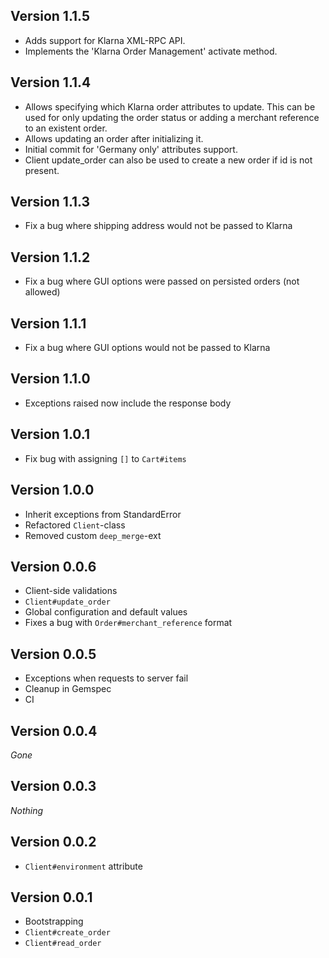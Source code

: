 ## Version 1.1.5

* Adds support for Klarna XML-RPC API.
* Implements the 'Klarna Order Management' activate method.

## Version 1.1.4

* Allows specifying which Klarna order attributes to update. This can be used for only updating the order status or adding a merchant reference to an existent order.
* Allows updating an order after initializing it.
* Initial commit for 'Germany only' attributes support.
* Client update_order can also be used to create a new order if id is not present.

## Version 1.1.3

* Fix a bug where shipping address would not be passed to Klarna

## Version 1.1.2

* Fix a bug where GUI options were passed on persisted orders (not allowed)

## Version 1.1.1

* Fix a bug where GUI options would not be passed to Klarna

## Version 1.1.0

* Exceptions raised now include the response body

## Version 1.0.1

* Fix bug with assigning `[]` to `Cart#items`

## Version 1.0.0

* Inherit exceptions from StandardError
* Refactored `Client`-class
* Removed custom `deep_merge`-ext

## Version 0.0.6

* Client-side validations
* `Client#update_order`
* Global configuration and default values
* Fixes a bug with `Order#merchant_reference` format

## Version 0.0.5

* Exceptions when requests to server fail
* Cleanup in Gemspec
* CI

## Version 0.0.4

_Gone_

## Version 0.0.3

_Nothing_

## Version 0.0.2

* `Client#environment` attribute

## Version 0.0.1

* Bootstrapping
* `Client#create_order`
* `Client#read_order`
